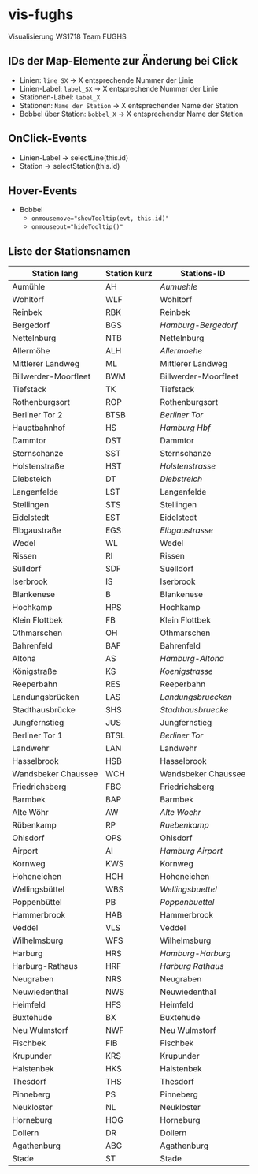 # vis-fughs
Visualisierung WS1718 Team FUGHS

## IDs der Map-Elemente zur Änderung bei Click
* Linien: ``line_SX`` -> X entsprechende Nummer der Linie
* Linien-Label: ``label_SX`` -> X entsprechende Nummer der Linie
* Stationen-Label: ``label_X``
* Stationen: ``Name der Station`` -> X entsprechender Name der Station
* Bobbel über Station: ``bobbel_X`` -> X entsprechender Name der Station

## OnClick-Events
* Linien-Label -> selectLine(this.id)
* Station -> selectStation(this.id)

## Hover-Events 
* Bobbel
  * ``onmousemove="showTooltip(evt, this.id)"``
  * ``onmouseout="hideTooltip()"``

## Liste der Stationsnamen
Station lang | Station kurz | Stations-ID
--- | --- | ---
Aumühle | AH | *Aumuehle*
Wohltorf | WLF | Wohltorf
Reinbek | RBK | Reinbek
Bergedorf | BGS | *Hamburg-Bergedorf*
Nettelnburg | NTB | Nettelnburg
Allermöhe | ALH | *Allermoehe*
Mittlerer Landweg | ML | Mittlerer Landweg
Billwerder-Moorfleet | BWM | Billwerder-Moorfleet
Tiefstack | TK | Tiefstack
Rothenburgsort | ROP | Rothenburgsort
Berliner Tor 2 | BTSB | *Berliner Tor*
Hauptbahnhof | HS | *Hamburg Hbf*
Dammtor | DST | Dammtor
Sternschanze | SST | Sternschanze
Holstenstraße | HST | *Holstenstrasse*
Diebsteich | DT | *Diebstreich*
Langenfelde | LST | Langenfelde
Stellingen | STS | Stellingen
Eidelstedt | EST | Eidelstedt
Elbgaustraße | EGS | *Elbgaustrasse*
Wedel | WL | Wedel
Rissen | RI | Rissen
Sülldorf | SDF | Suelldorf
Iserbrook | IS | Iserbrook
Blankenese | B | Blankenese
Hochkamp | HPS | Hochkamp
Klein Flottbek | FB | Klein Flottbek
Othmarschen | OH | Othmarschen
Bahrenfeld | BAF | Bahrenfeld
Altona | AS | *Hamburg-Altona*
Königstraße | KS | *Koenigstrasse*
Reeperbahn | RES | Reeperbahn
Landungsbrücken | LAS | *Landungsbruecken*
Stadthausbrücke | SHS | *Stadthausbruecke*
Jungfernstieg | JUS | Jungfernstieg
Berliner Tor 1 | BTSL | *Berliner Tor*
Landwehr | LAN | Landwehr
Hasselbrook | HSB | Hasselbrook
Wandsbeker Chaussee | WCH | Wandsbeker Chaussee
Friedrichsberg | FBG | Friedrichsberg
Barmbek | BAP | Barmbek
Alte Wöhr | AW | *Alte Woehr*
Rübenkamp | RP | *Ruebenkamp*
Ohlsdorf | OPS | Ohlsdorf
Airport | AI | *Hamburg Airport*
Kornweg | KWS | Kornweg
Hoheneichen | HCH | Hoheneichen
Wellingsbüttel | WBS | *Wellingsbuettel*
Poppenbüttel | PB | *Poppenbuettel*
Hammerbrook | HAB | Hammerbrook
Veddel | VLS | Veddel
Wilhelmsburg | WFS | Wilhelmsburg
Harburg | HRS | *Hamburg-Harburg*
Harburg-Rathaus | HRF | *Harburg Rathaus*
Neugraben | NRS | Neugraben
Neuwiedenthal | NWS | Neuwiedenthal
Heimfeld | HFS | Heimfeld
Buxtehude | BX | Buxtehude
Neu Wulmstorf | NWF | Neu Wulmstorf
Fischbek | FIB | Fischbek
Krupunder | KRS | Krupunder
Halstenbek | HKS | Halstenbek
Thesdorf | THS | Thesdorf
Pinneberg | PS | Pinneberg
Neukloster | NL | Neukloster
Horneburg | HOG | Horneburg
Dollern | DR | Dollern
Agathenburg | ABG | Agathenburg
Stade | ST | Stade
